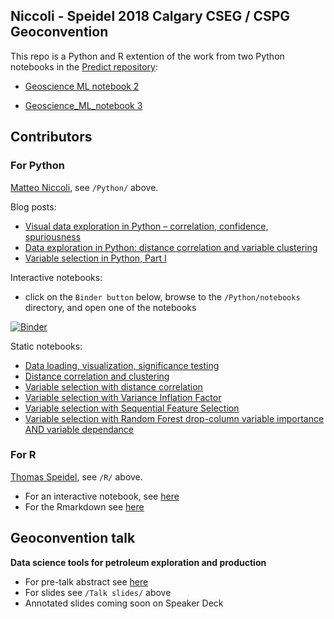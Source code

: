 ## Niccoli - Speidel 2018 Calgary CSEG / CSPG Geoconvention

This repo is a Python and R extention of the work from two Python notebooks in the [Predict repository](https://github.com/mycarta/predict): 

- [Geoscience ML notebook 2](https://github.com/mycarta/predict/blob/master/Geoscience_ML_notebook_2.ipynb) 

- [Geoscience_ML_notebook 3](https://github.com/mycarta/predict/blob/master/Geoscience_ML_notebook_3.ipynb)


## Contributors

### For Python
[Matteo Niccoli](https://github.com/mycarta),  see `/Python/` above.

Blog posts:
* [Visual data exploration in Python – correlation, confidence, spuriousness](https://mycarta.wordpress.com/2019/03/17/visual-data-exploration-in-python-correlation-confidence-spuriousness/)
* [Data exploration in Python: distance correlation and variable clustering](https://mycarta.wordpress.com/2019/03/17/visual-data-exploration-in-python-correlation-confidence-spuriousness/)
* [Variable selection in Python, Part I](https://mycarta.wordpress.com/2019/04/30/variable-selection-in-python-part-i/)


Interactive notebooks:
* click on the `Binder button` below, browse to the `/Python/notebooks` directory, and open one of the notebooks

[![Binder](https://mybinder.org/badge.svg)](https://mybinder.org/v2/gh/mycarta/Niccoli_Speidel_2018_Geoconvention/master)

Static notebooks:
* [Data loading, visualization, significance testing](https://github.com/mycarta/Niccoli_Speidel_2018_Geoconvention/blob/master/Python/notebooks/Python_data_science_tools%20_petroleum_exploration_production.ipynb)
* [Distance correlation and clustering](https://github.com/mycarta/Niccoli_Speidel_2018_Geoconvention/blob/master/Python/notebooks/Python_data_science_tools%20_petroleum_exploration_production_distance_correlation_and_clustering.ipynb)
* [Variable selection with distance correlation]()
* [Variable selection with Variance Inflation Factor](https://github.com/mycarta/Niccoli_Speidel_2018_Geoconvention/blob/master/Python/notebooks/variable_selection_02_VIF.ipynb)
* [Variable selection with Sequential Feature Selection](https://github.com/mycarta/Niccoli_Speidel_2018_Geoconvention/blob/master/Python/notebooks/variable_selection_03_SFS.ipynb)
* [Variable selection with Random Forest drop-column variable importance AND variable dependance](https://github.com/mycarta/Niccoli_Speidel_2018_Geoconvention/blob/master/Python/notebooks/variable_selection_04_RF_drop-column_importances_and_dependence.ipynb)




### For R
[Thomas Speidel](https:/github.com/tspeidel/), see `/R/` above.
* For an interactive notebook, see [here](https://geoconvention2018.updog.co/index.html)
* For the Rmarkdown see [here](https://github.com/mycarta/Niccoli_Speidel_2018_Geoconvention/blob/master/R/geoconference_2018.Rmd)


## Geoconvention talk
**Data science tools for petroleum exploration and production**
* For pre-talk abstract see [here](https://www.geoconvention.com/uploads/2018abstracts/290_GC2018_Data_science_tools_for_petroleum_e_and_p.pdf)
* For slides see `/Talk slides/` above
* Annotated slides coming soon on Speaker Deck
